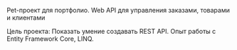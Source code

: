 Pet-проект для портфолио. 
Web API для управления заказами, товарами и клиентами

Цель проекта: 
Показать умение создавать REST API. Опыт работы с Entity Framework Core, LINQ. 
